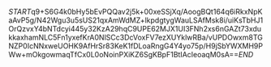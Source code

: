 $START$q9+S6G4k0bHy5bEvPQQav2j5k+00xeSSjXq/AoogBQt164q6iRkxNpKaAvP5g/N42Wgu3u5sUS21qxAmWdMZ+lkpdgtygWauLSAfMsk8i/uiKsTbHJ1OrQzvxY4bNTdcyi445y32KzA29hqC9UPE62MJX1UI3FNh2xs6nGAZt73xdukkaxhamNLC5Fn1yxefKrA0NlSCc3DcVoxFV7ezXUYklwRBa/vUPDOwxm8TGNZP0IcNNxweUOHK9AfHrSr83KeK1fDLoaRngG4Y4yo75p/H9jSbYWXMH9PWw+mOkgowmaqTfCx0L0oNoinPXiKZ6SgKBpF1BtIAcIeoaqM0sA==$END$